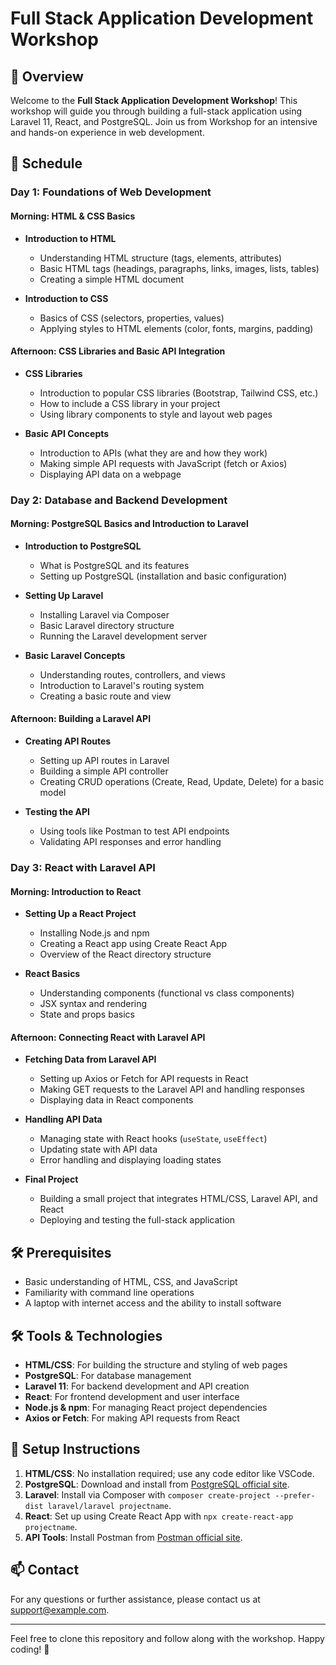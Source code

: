 # Full Stack Application Development Workshop

## 🚀 Overview

Welcome to the **Full Stack Application Development Workshop**! This workshop will guide you through building a full-stack application using Laravel 11, React, and PostgreSQL. Join us from Workshop for an intensive and hands-on experience in web development.

## 📅 Schedule

### Day 1: Foundations of Web Development

#### Morning: HTML & CSS Basics

- **Introduction to HTML**
  - Understanding HTML structure (tags, elements, attributes)
  - Basic HTML tags (headings, paragraphs, links, images, lists, tables)
  - Creating a simple HTML document

- **Introduction to CSS**
  - Basics of CSS (selectors, properties, values)
  - Applying styles to HTML elements (color, fonts, margins, padding)

#### Afternoon: CSS Libraries and Basic API Integration

- **CSS Libraries**
  - Introduction to popular CSS libraries (Bootstrap, Tailwind CSS, etc.)
  - How to include a CSS library in your project
  - Using library components to style and layout web pages

- **Basic API Concepts**
  - Introduction to APIs (what they are and how they work)
  - Making simple API requests with JavaScript (fetch or Axios)
  - Displaying API data on a webpage

### Day 2: Database and Backend Development

#### Morning: PostgreSQL Basics and Introduction to Laravel

- **Introduction to PostgreSQL**
  - What is PostgreSQL and its features
  - Setting up PostgreSQL (installation and basic configuration)

- **Setting Up Laravel**
  - Installing Laravel via Composer
  - Basic Laravel directory structure
  - Running the Laravel development server

- **Basic Laravel Concepts**
  - Understanding routes, controllers, and views
  - Introduction to Laravel's routing system
  - Creating a basic route and view

#### Afternoon: Building a Laravel API

- **Creating API Routes**
  - Setting up API routes in Laravel
  - Building a simple API controller
  - Creating CRUD operations (Create, Read, Update, Delete) for a basic model

- **Testing the API**
  - Using tools like Postman to test API endpoints
  - Validating API responses and error handling

### Day 3: React with Laravel API

#### Morning: Introduction to React

- **Setting Up a React Project**
  - Installing Node.js and npm
  - Creating a React app using Create React App
  - Overview of the React directory structure

- **React Basics**
  - Understanding components (functional vs class components)
  - JSX syntax and rendering
  - State and props basics

#### Afternoon: Connecting React with Laravel API

- **Fetching Data from Laravel API**
  - Setting up Axios or Fetch for API requests in React
  - Making GET requests to the Laravel API and handling responses
  - Displaying data in React components

- **Handling API Data**
  - Managing state with React hooks (`useState`, `useEffect`)
  - Updating state with API data
  - Error handling and displaying loading states

- **Final Project**
  - Building a small project that integrates HTML/CSS, Laravel API, and React
  - Deploying and testing the full-stack application

## 🛠 Prerequisites

- Basic understanding of HTML, CSS, and JavaScript
- Familiarity with command line operations
- A laptop with internet access and the ability to install software

## 🛠 Tools & Technologies

- **HTML/CSS**: For building the structure and styling of web pages
- **PostgreSQL**: For database management
- **Laravel 11**: For backend development and API creation
- **React**: For frontend development and user interface
- **Node.js & npm**: For managing React project dependencies
- **Axios or Fetch**: For making API requests from React

## 🚀 Setup Instructions

1. **HTML/CSS**: No installation required; use any code editor like VSCode.
2. **PostgreSQL**: Download and install from [PostgreSQL official site](https://www.postgresql.org/download/).
3. **Laravel**: Install via Composer with `composer create-project --prefer-dist laravel/laravel projectname`.
4. **React**: Set up using Create React App with `npx create-react-app projectname`.
5. **API Tools**: Install Postman from [Postman official site](https://www.postman.com/downloads/).

## 📫 Contact

For any questions or further assistance, please contact us at [support@example.com](mailto:support@example.com).

---

Feel free to clone this repository and follow along with the workshop. Happy coding! 🚀
